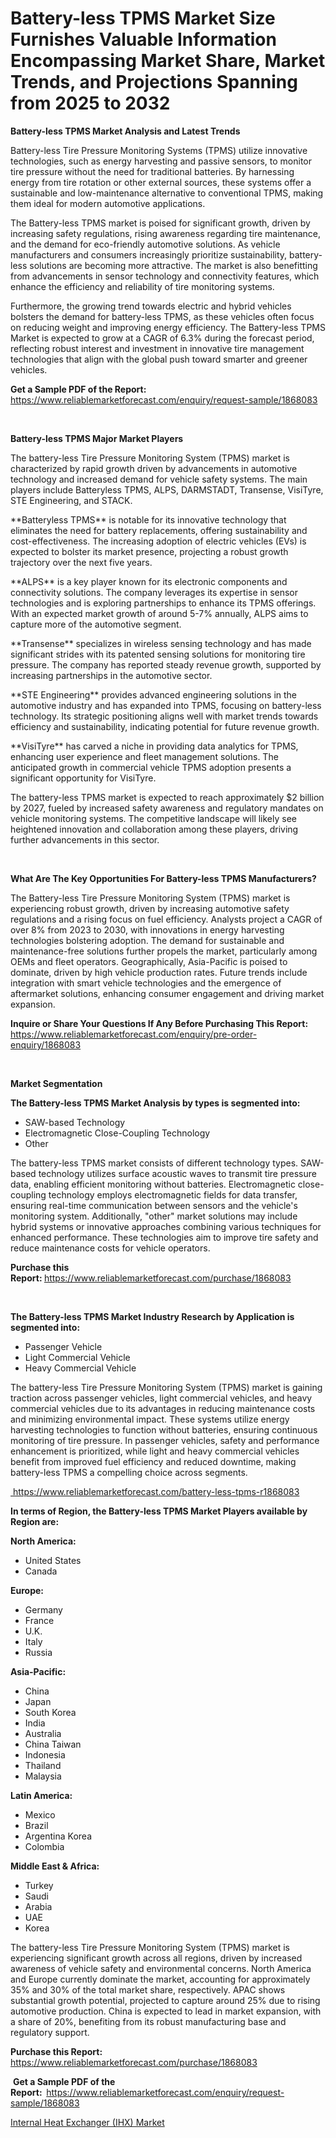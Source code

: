 <p><h1>Battery-less TPMS Market Size Furnishes Valuable Information Encompassing Market Share, Market Trends, and Projections Spanning from 2025 to 2032</h1></p><p><strong>Battery-less TPMS Market Analysis and Latest Trends</strong></p>
<p><p>Battery-less Tire Pressure Monitoring Systems (TPMS) utilize innovative technologies, such as energy harvesting and passive sensors, to monitor tire pressure without the need for traditional batteries. By harnessing energy from tire rotation or other external sources, these systems offer a sustainable and low-maintenance alternative to conventional TPMS, making them ideal for modern automotive applications. </p><p>The Battery-less TPMS market is poised for significant growth, driven by increasing safety regulations, rising awareness regarding tire maintenance, and the demand for eco-friendly automotive solutions. As vehicle manufacturers and consumers increasingly prioritize sustainability, battery-less solutions are becoming more attractive. The market is also benefitting from advancements in sensor technology and connectivity features, which enhance the efficiency and reliability of tire monitoring systems. </p><p>Furthermore, the growing trend towards electric and hybrid vehicles bolsters the demand for battery-less TPMS, as these vehicles often focus on reducing weight and improving energy efficiency. The Battery-less TPMS Market is expected to grow at a CAGR of 6.3% during the forecast period, reflecting robust interest and investment in innovative tire management technologies that align with the global push toward smarter and greener vehicles.</p></p>
<p><strong>Get a Sample PDF of the Report:&nbsp;</strong> <a href="https://www.reliablemarketforecast.com/enquiry/request-sample/1868083?utm_campaign=2993&utm_medium=2&utm_source=Github&utm_content=ia&utm_term=31032025&utm_id=battery-less-tpms">https://www.reliablemarketforecast.com/enquiry/request-sample/1868083</a></p>
<p>&nbsp;</p>
<p><strong>Battery-less TPMS Major Market Players</strong></p>
<p><p>The battery-less Tire Pressure Monitoring System (TPMS) market is characterized by rapid growth driven by advancements in automotive technology and increased demand for vehicle safety systems. The main players include Batteryless TPMS, ALPS, DARMSTADT, Transense, VisiTyre, STE Engineering, and STACK.</p><p>**Batteryless TPMS** is notable for its innovative technology that eliminates the need for battery replacements, offering sustainability and cost-effectiveness. The increasing adoption of electric vehicles (EVs) is expected to bolster its market presence, projecting a robust growth trajectory over the next five years.</p><p>**ALPS** is a key player known for its electronic components and connectivity solutions. The company leverages its expertise in sensor technologies and is exploring partnerships to enhance its TPMS offerings. With an expected market growth of around 5-7% annually, ALPS aims to capture more of the automotive segment.</p><p>**Transense** specializes in wireless sensing technology and has made significant strides with its patented sensing solutions for monitoring tire pressure. The company has reported steady revenue growth, supported by increasing partnerships in the automotive sector.</p><p>**STE Engineering** provides advanced engineering solutions in the automotive industry and has expanded into TPMS, focusing on battery-less technology. Its strategic positioning aligns well with market trends towards efficiency and sustainability, indicating potential for future revenue growth.</p><p>**VisiTyre** has carved a niche in providing data analytics for TPMS, enhancing user experience and fleet management solutions. The anticipated growth in commercial vehicle TPMS adoption presents a significant opportunity for VisiTyre.</p><p>The battery-less TPMS market is expected to reach approximately $2 billion by 2027, fueled by increased safety awareness and regulatory mandates on vehicle monitoring systems. The competitive landscape will likely see heightened innovation and collaboration among these players, driving further advancements in this sector.</p></p>
<p>&nbsp;</p>
<p><strong>What Are The Key Opportunities For Battery-less TPMS Manufacturers?</strong></p>
<p><p>The Battery-less Tire Pressure Monitoring System (TPMS) market is experiencing robust growth, driven by increasing automotive safety regulations and a rising focus on fuel efficiency. Analysts project a CAGR of over 8% from 2023 to 2030, with innovations in energy harvesting technologies bolstering adoption. The demand for sustainable and maintenance-free solutions further propels the market, particularly among OEMs and fleet operators. Geographically, Asia-Pacific is poised to dominate, driven by high vehicle production rates. Future trends include integration with smart vehicle technologies and the emergence of aftermarket solutions, enhancing consumer engagement and driving market expansion.</p></p>
<p><strong>Inquire or Share Your Questions If Any Before Purchasing This Report:</strong> <a href="https://www.reliablemarketforecast.com/enquiry/pre-order-enquiry/1868083?utm_campaign=2993&utm_medium=2&utm_source=Github&utm_content=ia&utm_term=31032025&utm_id=battery-less-tpms">https://www.reliablemarketforecast.com/enquiry/pre-order-enquiry/1868083</a></p>
<p>&nbsp;</p>
<p><strong>Market Segmentation</strong></p>
<p><strong>The Battery-less TPMS Market Analysis by types is segmented into:</strong></p>
<p><ul><li>SAW-based Technology</li><li>Electromagnetic Close-Coupling Technology</li><li>Other</li></ul></p>
<p><p>The battery-less TPMS market consists of different technology types. SAW-based technology utilizes surface acoustic waves to transmit tire pressure data, enabling efficient monitoring without batteries. Electromagnetic close-coupling technology employs electromagnetic fields for data transfer, ensuring real-time communication between sensors and the vehicle's monitoring system. Additionally, "other" market solutions may include hybrid systems or innovative approaches combining various techniques for enhanced performance. These technologies aim to improve tire safety and reduce maintenance costs for vehicle operators.</p></p>
<p><strong>Purchase this Report:&nbsp;</strong><a href="https://www.reliablemarketforecast.com/purchase/1868083?utm_campaign=2993&utm_medium=2&utm_source=Github&utm_content=ia&utm_term=31032025&utm_id=battery-less-tpms">https://www.reliablemarketforecast.com/purchase/1868083</a></p>
<p>&nbsp;</p>
<p><strong>The Battery-less TPMS Market Industry Research by Application is segmented into:</strong></p>
<p><ul><li>Passenger Vehicle</li><li>Light Commercial Vehicle</li><li>Heavy Commercial Vehicle</li></ul></p>
<p><p>The battery-less Tire Pressure Monitoring System (TPMS) market is gaining traction across passenger vehicles, light commercial vehicles, and heavy commercial vehicles due to its advantages in reducing maintenance costs and minimizing environmental impact. These systems utilize energy harvesting technologies to function without batteries, ensuring continuous monitoring of tire pressure. In passenger vehicles, safety and performance enhancement is prioritized, while light and heavy commercial vehicles benefit from improved fuel efficiency and reduced downtime, making battery-less TPMS a compelling choice across segments.</p></p>
<p><a href="https://www.reliablemarketforecast.com/battery-less-tpms-r1868083?utm_campaign=2993&utm_medium=2&utm_source=Github&utm_content=ia&utm_term=31032025&utm_id=battery-less-tpms">&nbsp;https://www.reliablemarketforecast.com/battery-less-tpms-r1868083</a></p>
<p><strong>In terms of Region, the Battery-less TPMS Market Players available by Region are:</strong></p>
<p>
    <p> <strong> North America: </strong>
        <ul>
            <li>United States</li>
            <li>Canada</li>
        </ul>
        </p> 
    <p> <strong> Europe: </strong>
        <ul>
            <li>Germany</li>
            <li>France</li>
            <li>U.K.</li>
            <li>Italy</li>
            <li>Russia</li>
        </ul>
        </p> 
    <p> <strong> Asia-Pacific: </strong>
        <ul>
            <li>China</li>
            <li>Japan</li>
            <li>South Korea</li>
            <li>India</li>
            <li>Australia</li>
            <li>China Taiwan</li>
            <li>Indonesia</li>
            <li>Thailand</li>
            <li>Malaysia</li>
        </ul>
        </p> 
    <p> <strong> Latin America: </strong>
        <ul>
            <li>Mexico</li>
            <li>Brazil</li>
            <li>Argentina Korea</li>
            <li>Colombia</li>
        </ul>
        </p> 
    <p> <strong> Middle East & Africa: </strong>
        <ul>
            <li>Turkey</li>
            <li>Saudi</li>
            <li>Arabia</li>
            <li>UAE</li>
            <li>Korea</li>
        </ul>
    </p>
    </p>
<p><p>The battery-less Tire Pressure Monitoring System (TPMS) market is experiencing significant growth across all regions, driven by increased awareness of vehicle safety and environmental concerns. North America and Europe currently dominate the market, accounting for approximately 35% and 30% of the total market share, respectively. APAC shows substantial growth potential, projected to capture around 25% due to rising automotive production. China is expected to lead in market expansion, with a share of 20%, benefiting from its robust manufacturing base and regulatory support.</p></p>
<p><strong>Purchase this Report: </strong><a href="https://www.reliablemarketforecast.com/purchase/1868083?utm_campaign=2993&utm_medium=2&utm_source=Github&utm_content=ia&utm_term=31032025&utm_id=battery-less-tpms">https://www.reliablemarketforecast.com/purchase/1868083</a></p>
<p>&nbsp;<strong>Get a Sample PDF of the Report:&nbsp;&nbsp;</strong><a href="https://www.reliablemarketforecast.com/enquiry/request-sample/1868083?utm_campaign=2993&utm_medium=2&utm_source=Github&utm_content=ia&utm_term=31032025&utm_id=battery-less-tpms">https://www.reliablemarketforecast.com/enquiry/request-sample/1868083</a></p>
<p><strong></strong></p>
<p><p><a href="https://github.com/xalatieusope/Market-Research-Report-List-1/blob/main/internal-heat-exchanger-ihx-market.md?utm_campaign=2993&utm_medium=2&utm_source=Github&utm_content=ia&utm_term=31032025&utm_id=battery-less-tpms">Internal Heat Exchanger (IHX) Market</a></p></p>